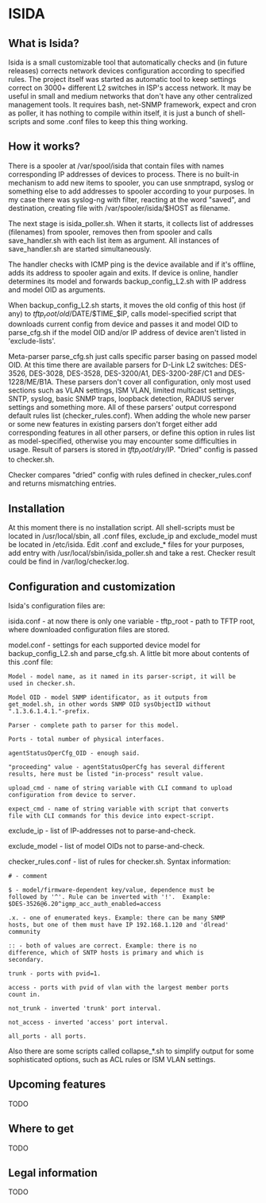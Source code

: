 ISIDA
=====

What is Isida?
--------------

Isida is a small customizable tool that automatically checks and (in 
future releases) corrects network devices configuration according to 
specified rules. The project itself was started as automatic tool to keep 
settings correct on 3000+ different L2 switches in ISP's access network. 
It may be useful in small and medium networks that don't have any other 
centralized management tools. It requires bash, net-SNMP framework, 
expect and cron as poller, it has nothing to compile within itself, it is 
just a bunch of shell-scripts and some .conf files to keep this thing 
working.


How it works?
-------------

There is a spooler at /var/spool/isida that contain files with names 
corresponding IP addresses of devices to process. There is no built-in 
mechanism to add new items to spooler, you can use snmptrapd, syslog or 
something else to add addresses to spooler according to your purposes. In 
my case there was syslog-ng with filter, reacting at the word "saved", 
and destination, creating file with /var/spooler/isida/$HOST as filename.

The next stage is isida_poller.sh. When it starts, it collects list of 
addresses (filenames) from spooler, removes then from spooler and calls 
save_handler.sh with each list item as argument. All instances of 
save_handler.sh are started simultaneously.

The handler checks with ICMP ping is the device available and if it's 
offline, adds its address to spooler again and exits. If device is 
online, handler determines its model and forwards backup_config_L2.sh 
with IP address and model OID as arguments.

When backup_config_L2.sh starts, it moves the old config of this host (if 
any) to $tftp_root/old/$DATE/$TIME_$IP, calls model-specified script that 
downloads current config from device and passes it and model OID to 
parse_cfg.sh if the model OID and/or IP address of device aren't listed 
in 'exclude-lists'.

Meta-parser parse_cfg.sh just calls specific parser basing on passed 
model OID. At this time there are available parsers for D-Link L2 
switches: DES-3526, DES-3028, DES-3528, DES-3200/A1, DES-3200-28F/C1 and 
DES-1228/ME/B1A. These parsers don't cover all configuration, only most 
used sections such as VLAN settings, ISM VLAN, limited multicast 
settings, SNTP, syslog, basic SNMP traps, loopback detection, RADIUS 
server settings and something more. All of these parsers' output 
correspond default rules list (checker_rules.conf). When adding the whole 
new parser or some new features in existing parsers don't forget either 
add corresponding features in all other parsers, or define this option in 
rules list as model-specified, otherwise you may encounter some 
difficulties in usage. Result of parsers is stored in $tftp_root/dry/$IP. 
"Dried" config is passed to checker.sh.

Checker compares "dried" config with rules defined in checker_rules.conf 
and returns mismatching entries.


Installation
------------

At this moment there is no installation script. All shell-scripts must be 
located in /usr/local/sbin, all .conf files, exclude_ip and exclude_model 
must be located in /etc/isida. Edit .conf and exclude_* files for your 
purposes, add entry with /usr/local/sbin/isida_poller.sh and take a rest. 
Checker result could be find in /var/log/checker.log.


Configuration and customization
-------------------------------

Isida's configuration files are:

isida.conf - at now there is only one variable - tftp_root - path to 
TFTP root, where downloaded configuration files are stored.

model.conf - settings for each supported device model for 
backup_config_L2.sh and parse_cfg.sh. A little bit more about contents 
of this .conf file:
	
	Model - model name, as it named in its parser-script, it will be 
	used in checker.sh.

	Model OID - model SNMP identificator, as it outputs from 
	get_model.sh, in other words SNMP OID sysObjectID without 
	".1.3.6.1.4.1."-prefix.

	Parser - complete path to parser for this model.

	Ports - total number of physical interfaces.

	agentStatusOperCfg_OID - enough said.

	"proceeding" value - agentStatusOperCfg has several different 
	results, here must be listed "in-process" result value.

	upload_cmd - name of string variable with CLI command to upload 
	configuration from device to server.

	expect_cmd - name of string variable with script that converts 
	file with CLI commands for this device into expect-script.

exclude_ip - list of IP-addresses not to parse-and-check.

exclude_model - list of model OIDs not to parse-and-check.

checker_rules.conf - list of rules for checker.sh. Syntax information:
	
	# - comment

	$ - model/firmware-dependent key/value, dependence must be 
	followed by '^'. Rule can be inverted with '!'.  Example:
	$DES-3526@6.20^igmp_acc_auth_enabled=access
	
	.x. - one of enumerated keys. Example: there can be many SNMP 
	hosts, but one of them must have IP 192.168.1.120 and 'dlread' 
	community
	
	:: - both of values are correct. Example: there is no 
	difference, which of SNTP hosts is primary and which is 
	secondary.
	
	trunk - ports with pvid=1.
	
	access - ports with pvid of vlan with the largest member ports 
	count in.
	
	not_trunk - inverted 'trunk' port interval.
	
	not_access - inverted 'access' port interval.
	
	all_ports - all ports.

Also there are some scripts called collapse_*.sh to simplify output for 
some sophisticated options, such as ACL rules or ISM VLAN settings.


Upcoming features
-----------------

TODO


Where to get
------------

TODO


Legal information
-----------------

TODO
